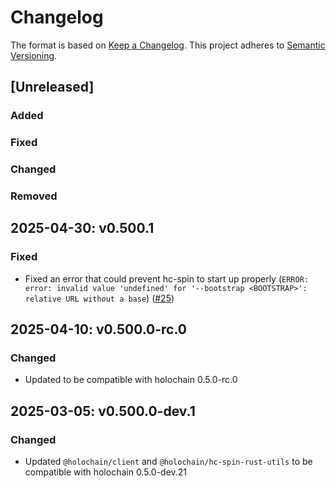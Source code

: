 # Changelog

The format is based on [Keep a Changelog](https://keepachangelog.com/en/1.0.0/). This project adheres to [Semantic Versioning](https://semver.org/spec/v2.0.0.html).

## \[Unreleased\]

### Added
### Fixed
### Changed
### Removed

## 2025-04-30: v0.500.1
### Fixed
- Fixed an error that could prevent hc-spin to start up properly (`ERROR: error: invalid value 'undefined' for '--bootstrap <BOOTSTRAP>': relative URL without a base`) ([#25](https://github.com/holochain/hc-spin/pull/25))

## 2025-04-10: v0.500.0-rc.0

### Changed
- Updated to be compatible with holochain 0.5.0-rc.0

## 2025-03-05: v0.500.0-dev.1

### Changed
- Updated `@holochain/client` and `@holochain/hc-spin-rust-utils` to be compatible with holochain 0.5.0-dev.21
